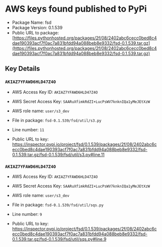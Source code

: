 # AWS keys found published to PyPi

* Package Name: fsd
* Package Version: 0.1.539
* Public URL to package: [https://files.pythonhosted.org/packages/2f/08/2402abc6cecc0bed8c4dae190393acf7f0ac7a831bfdd94a088beb8e9332/fsd-0.1.539.tar.gz](https://files.pythonhosted.org/packages/2f/08/2402abc6cecc0bed8c4dae190393acf7f0ac7a831bfdd94a088beb8e9332/fsd-0.1.539.tar.gz)

## Key Details

### `AKIAZ7YFAWD6HLD47Z4O`

* AWS Access Key ID: `AKIAZ7YFAWD6HLD47Z4O`
* AWS Secret Access Key: `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` 
* AWS role name: `user/s3_dev`
* File in package: `fsd-0.1.539/fsd/util/s3.py`
* Line number: `11`

* Public URL to key: https://inspector.pypi.io/project/fsd/0.1.539/packages/2f/08/2402abc6cecc0bed8c4dae190393acf7f0ac7a831bfdd94a088beb8e9332/fsd-0.1.539.tar.gz/fsd-0.1.539/fsd/util/s3.py#line.11



### `AKIAZ7YFAWD6HLD47Z4O`

* AWS Access Key ID: `AKIAZ7YFAWD6HLD47Z4O`
* AWS Secret Access Key: `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` 
* AWS role name: `user/s3_dev`
* File in package: `fsd-0.1.539/fsd/util/sqs.py`
* Line number: `9`

* Public URL to key: https://inspector.pypi.io/project/fsd/0.1.539/packages/2f/08/2402abc6cecc0bed8c4dae190393acf7f0ac7a831bfdd94a088beb8e9332/fsd-0.1.539.tar.gz/fsd-0.1.539/fsd/util/sqs.py#line.9


